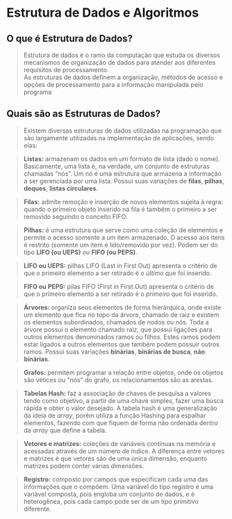 # Estrutura de Dados e Algoritmos

## O que é Estrutura de Dados?
> Estrutura de dados é o ramo da computação que estuda os diversos mecanismos de organização de dados para atender aos diferentes requisitos de processamento.
> <br>
> As estruturas de dados definem a organização, métodos de acesso e opções de processamento para a informação manipulada pelo programa

## Quais são as Estruturas de Dados?
> Existem diversas estruturas de dados utilizadas na programação que são largamente utilizadas na implementação de aplicações, sendo elas: 

>**Listas:** armazenam os dados em um formato de lista (dado o nome). Basicamente, uma lista é, na verdade, um conjunto de estruturas chamadas “nós”. Um nó é uma estrutura que armazena a informação a ser gerenciada por uma lista. Possui suas variações de **filas**, **pilhas**, **deques**, **listas circulares**.

> **Filas:** admite remoção e inserção de novos elementos sujeita à regra: quando o primeiro objeto inserido na fila é também o primeiro a ser removido seguindo o conceito FIFO.

> **Pilhas:** é uma estrutura que serve como uma coleção de elementos e permite o acesso somente a um item armazenado. O acesso aos itens é restrito (somente um item é lido/removido por vez). Podem ser do tipo **LIFO (ou UEPS)** ou **FIFO (ou PEPS)**.

> **LIFO ou UEPS:** pilhas LIFO (Last in First Out) apresenta o critério de que o primeiro elemento a ser retirado é o *último* que foi inserido.

> **FIFO ou PEPS:** pilas FIFO (First in First Out) apresenta o critério de que o primeiro elemento a ser retirado é o *primeiro* que foi inserido.

> **Árvores:** organiza seus elementos de forma hierárquica, onde existe um elemento que fica no topo da árvore, chamado de raiz e existem os elementos subordinados, chamados de nodos ou nós. Toda a árvore possui o elemento chamado raiz, que possui ligações para outros elementos denominados ramos ou filhos. Estes ramos podem estar ligados a outros elementos que também podem possuir outros ramos. Possui suas variações **binárias**, **binárias de busca**, **não binárias**. 

> **Grafos:** permitem programar a relação entre objetos, onde os objetos são vétices ou "nós" do grafo, os relacionamentos são as arestas.

> **Tabelas Hash:** faz a associação de chaves de pesquisa a valores tendo como objetivo, a partir de uma chave simples, fazer uma busca rápida e obter o valor desejado. A tabela hash é uma generalização da ideia de *array*, porém utiliza a função Hashing para espalhar elementos, fazendo com que fiquem de forma não ordenada dentro da *array* que define a tabela.

> **Vetores e matrizes:** coleções de variáveis contínuas na memória e acessadas através de um número de índice. A diferença entre vetores e matrizes é que vetores são de uma única dimensão, enquanto matrizes podem conter várias dimensões. 

> **Registro:** composto por campos que especificam cada uma das informações que o compõem. Uma variável do tipo registro é uma variável composta, pois engloba um conjunto de dados, e é heterogênea, pois cada campo pode ser de um tipo primitivo diferente. 


